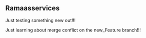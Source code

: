 ## Ramaasservices


Just testing something new out!!!

Just learning about merge conflict on the new_Feature branch!!!
